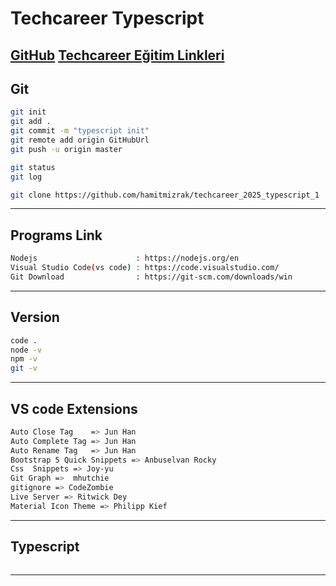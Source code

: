# Techcareer Typescript 
[GitHub](https://github.com/hamitmizrak/techcareer_2025_typescript_1)
[Techcareer Eğitim Linkleri](https://www.techcareer.net/courses)
---

## Git
```sh
git init
git add .
git commit -m "typescript init"
git remote add origin GitHubUrl
git push -u origin master

git status
git log

git clone https://github.com/hamitmizrak/techcareer_2025_typescript_1
```
---


## Programs Link
```sh
Nodejs                      : https://nodejs.org/en
Visual Studio Code(vs code) : https://code.visualstudio.com/
Git Download                : https://git-scm.com/downloads/win
```
---

## Version
```sh
code .
node -v
npm -v
git -v
```
---



## VS code Extensions
```sh
Auto Close Tag    => Jun Han
Auto Complete Tag => Jun Han
Auto Rename Tag   => Jun Han
Bootstrap 5 Quick Snippets => Anbuselvan Rocky
Css  Snippets => Joy-yu
Git Graph =>  mhutchie
gitignore => CodeZombie
Live Server => Ritwick Dey
Material Icon Theme => Philipp Kief


```
---

## Typescript
```sh

```
---




